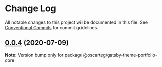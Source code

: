 # Change Log

All notable changes to this project will be documented in this file.
See [Conventional Commits](https://conventionalcommits.org) for commit guidelines.

## [0.0.4](https://github.com/oscarteg/gatsby-themes/compare/@oscarteg/gatsby-theme-portfolio-core@0.0.3...@oscarteg/gatsby-theme-portfolio-core@0.0.4) (2020-07-09)

**Note:** Version bump only for package @oscarteg/gatsby-theme-portfolio-core

